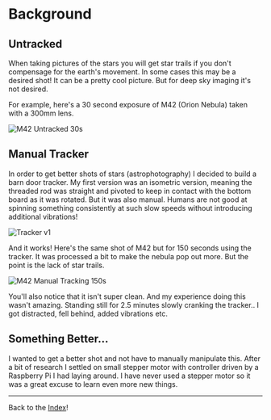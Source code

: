 # Background

## Untracked
When taking pictures of the stars you will get star trails if you don't compensage for the earth's movement.  In some cases this may be a desired shot!  It can be a pretty cool picture.  But for deep sky imaging it's not desired.

For example, here's a 30 second exposure of M42 (Orion Nebula) taken with a 300mm lens.

![M42 Untracked 30s](../images/M42-untracked-30s.jpg)

## Manual Tracker 
In order to get better shots of stars (astrophotography) I decided to build a barn door tracker.  My first version was an isometric version, meaning the threaded rod was straight and pivoted to keep in contact with the bottom board as it was rotated.  But it was also manual.  Humans are not good at spinning something consistently at such slow speeds without introducing additional vibrations!

![Tracker v1](../images/tracker-v1.jpg)

And it works!  Here's the same shot of M42 but for 150 seconds using the tracker.  It was processed a bit to make the nebula pop out more.  But the point is the lack of star trails.

![M42 Manual Tracking 150s](../images/M42-manual-tracking-150s.jpg)

You'll also notice that it isn't super clean.  And my experience doing this wasn't amazing.  Standing still for 2.5 minutes slowly cranking the tracker.. I got distracted, fell behind, added vibrations etc.

## Something Better...

I wanted to get a better shot and not have to manually manipulate this.  After a bit of research I settled on small stepper motor with controller driven by a Raspberry Pi I had laying around.  I have never used a stepper motor so it was a great excuse to learn even more new things.

---
Back to the [Index](00-index.md)!
